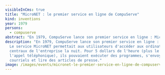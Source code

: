 ```yaml
---
visibleInCms: true
title: "MicroNET : le premier service en ligne de CompuServe"
kind: inventions
year: 1979
persons:
  - compuserve
abstract: "En 1979, CompuServe lance son premier service en ligne : MicroNET. "
description: "En 1979, CompuServe lance son premier service en ligne : MicroNET.
  Le service MicroNET permettait aux utilisateurs d'accéder aux ordinateurs
  centraux de l'entreprise la nuit. Pour 5 dollars de l'heure (plus le coût de
  l'appel téléphonique), ils pouvaient exécuter des programmes, s'envoyer des
  courriels et lire des articles de presse."
image: /images/events/micronet-le-premier-service-en-ligne-de-compuserve.jpg
---
```

